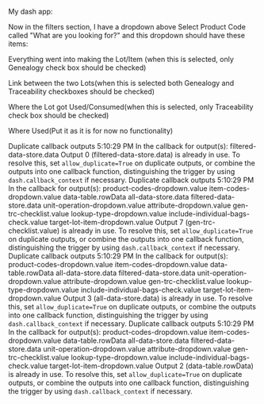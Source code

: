 
My dash app:

Now in the filters section, I have a dropdown above Select Product Code called "What are you looking for?" and this dropdown should have these items:

Everything went into making the Lot/Item (when this is selected, only Genealogy check box should be checked)

Link between the two Lots(when this is selected both Genealogy and Traceability checkboxes should be checked)

Where the Lot got Used/Consumed(when this is selected, only Traceability check box should be checked)

Where Used(Put it as it is for now no functionality)


Duplicate callback outputs
5:10:29 PM
In the callback for output(s): filtered-data-store.data Output 0 (filtered-data-store.data) is already in use. To resolve this, set `allow_duplicate=True` on duplicate outputs, or combine the outputs into one callback function, distinguishing the trigger by using `dash.callback_context` if necessary.
Duplicate callback outputs
5:10:29 PM
In the callback for output(s): product-codes-dropdown.value item-codes-dropdown.value data-table.rowData all-data-store.data filtered-data-store.data unit-operation-dropdown.value attribute-dropdown.value gen-trc-checklist.value lookup-type-dropdown.value include-individual-bags-check.value target-lot-item-dropdown.value Output 7 (gen-trc-checklist.value) is already in use. To resolve this, set `allow_duplicate=True` on duplicate outputs, or combine the outputs into one callback function, distinguishing the trigger by using `dash.callback_context` if necessary.
Duplicate callback outputs
5:10:29 PM
In the callback for output(s): product-codes-dropdown.value item-codes-dropdown.value data-table.rowData all-data-store.data filtered-data-store.data unit-operation-dropdown.value attribute-dropdown.value gen-trc-checklist.value lookup-type-dropdown.value include-individual-bags-check.value target-lot-item-dropdown.value Output 3 (all-data-store.data) is already in use. To resolve this, set `allow_duplicate=True` on duplicate outputs, or combine the outputs into one callback function, distinguishing the trigger by using `dash.callback_context` if necessary.
Duplicate callback outputs
5:10:29 PM
In the callback for output(s): product-codes-dropdown.value item-codes-dropdown.value data-table.rowData all-data-store.data filtered-data-store.data unit-operation-dropdown.value attribute-dropdown.value gen-trc-checklist.value lookup-type-dropdown.value include-individual-bags-check.value target-lot-item-dropdown.value Output 2 (data-table.rowData) is already in use. To resolve this, set `allow_duplicate=True` on duplicate outputs, or combine the outputs into one callback function, distinguishing the trigger by using `dash.callback_context` if necessary.
